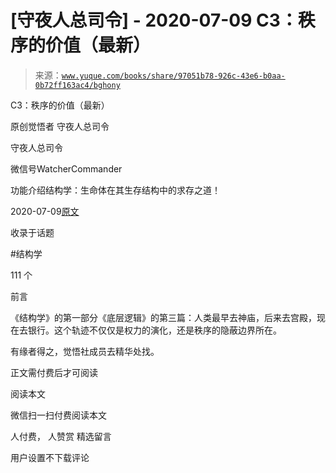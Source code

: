 # [守夜人总司令] - 2020-07-09 C3：秩序的价值（最新）

> 来源：[`www.yuque.com/books/share/97051b78-926c-43e6-b0aa-0b72ff163ac4/bghony`](https://www.yuque.com/books/share/97051b78-926c-43e6-b0aa-0b72ff163ac4/bghony)



C3：秩序的价值（最新） 

原创觉悟者 守夜人总司令 

守夜人总司令 

微信号WatcherCommander 

功能介绍结构学：生命体在其生存结构中的求存之道！ 

2020-07-09[原文](https://mp.weixin.qq.com/s?__biz=MzAxNDk1NjI2Mw==&mid=2247485403&idx=1&sn=c9688c8d575a24618938330c4c315a0e&chksm=9b8a2453acfdad45063e46b8cdb4c0cfcb95a2b39aecda10a95f9f2082a6f10c606993b426eb&scene=27#wechat_redirect&cpage=182) 

收录于话题 

#结构学 

111 个 

前言 

《结构学》的第一部分《底层逻辑》的第三篇：人类最早去神庙，后来去宫殿，现在去银行。这个轨迹不仅仅是权力的演化，还是秩序的隐蔽边界所在。 

有缘者得之，觉悟社成员去精华处找。 

正文需付费后才可阅读 

阅读本文 

微信扫一扫付费阅读本文 

人付费， 人赞赏 <ne-h3 id="iPf7X" data-lake-id="iPf7X"><ne-heading-ext><ne-heading-anchor></ne-heading-anchor><ne-heading-fold></ne-heading-fold></ne-heading-ext><ne-heading-content>精选留言</ne-heading-content></ne-h3> 

用户设置不下载评论